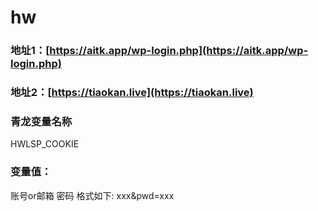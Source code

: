 # hw
### 地址1：[https://aitk.app/wp-login.php](https://aitk.app/wp-login.php)
### 地址2：[https://tiaokan.live](https://tiaokan.live)
### 青龙变量名称  
HWLSP_COOKIE
### 变量值：  
账号or邮箱 密码 格式如下: xxx&pwd=xxx
